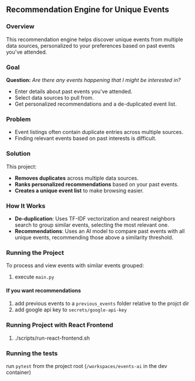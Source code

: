 ## Recommendation Engine for Unique Events  

### Overview  
This recommendation engine helps discover unique events from multiple data sources, personalized to your preferences based on past events you've attended.  

### Goal  
**Question:** *Are there any events happening that I might be interested in?*  
- Enter details about past events you've attended.  
- Select data sources to pull from.  
- Get personalized recommendations and a de-duplicated event list.  

### Problem  
- Event listings often contain duplicate entries across multiple sources.  
- Finding relevant events based on past interests is difficult.  

### Solution  
This project:  
- **Removes duplicates** across multiple data sources.  
- **Ranks personalized recommendations** based on your past events.  
- **Creates a unique event list** to make browsing easier.  

### How It Works  
- **De-duplication**: Uses TF-IDF vectorization and nearest neighbors search to group similar events, selecting the most relevant one.  
- **Recommendations**: Uses an AI model to compare past events with all unique events, recommending those above a similarity threshold.  

### Running the Project  
To process and view events with similar events grouped:  
1. execute `main.py`

#### If you want recommendations
1. add previous events to a `previous_events` folder relative to the projct dir
2. add google api key to `secrets/google-api-key`

### Running Project with React Frontend
1. ./scripts/run-react-frontend.sh

###  Running the tests
run `pytest` from the project root (`/workspaces/events-ai` in the dev container)
